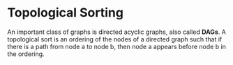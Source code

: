 # Topological Sorting

An important class of graphs is directed acyclic graphs, also called **DAGs**. A topological sort is an ordering of the nodes of a directed graph such that if there is a path from node a to node b, then node a appears before node b in the ordering. 